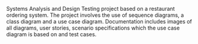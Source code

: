 Systems Analysis and Design Testing project based on a restaurant ordering system. 
The project involves the use of sequence diagrams, a class diagram and a use case diagram. 
Documentation includes images of all diagrams, user stories, scenario specifications which the use case diagram is based on and test cases.
